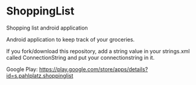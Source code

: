 # ShoppingList
Shopping list android application

Android application to keep track of your groceries.

If you fork/download this repository, add a string value in your strings.xml called ConnectionString and put your connectionstring in it.

Google Play: https://play.google.com/store/apps/details?id=s.pahlplatz.shoppinglist
